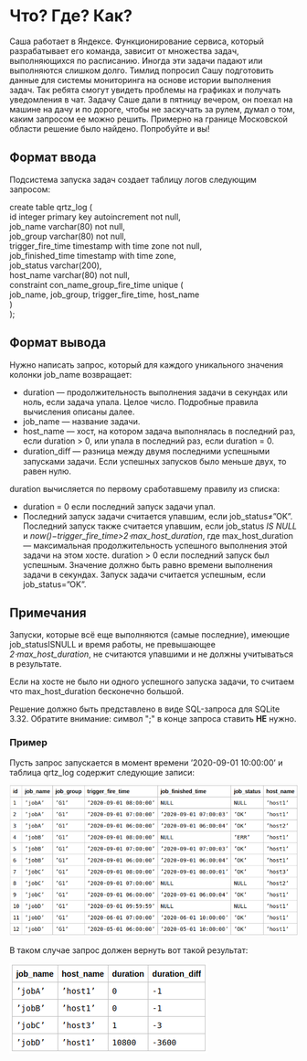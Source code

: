 # Что? Где? Как?

Саша работает в Яндексе. Функционирование сервиса, который разрабатывает его команда, зависит от множества задач,
выполняющихся по расписанию. Иногда эти задачи падают или выполняются слишком долго. Тимлид попросил Сашу подготовить
данные для системы мониторинга на основе истории выполнения задач. Так ребята смогут увидеть проблемы на графиках
и получать уведомления в чат. Задачу Саше дали в пятницу вечером, он поехал на машине на дачу и по дороге, чтобы не
заскучать за рулем, думал о том, каким запросом ее можно решить. 
Примерно на границе Московской области решение было найдено. Попробуйте и вы!

## Формат ввода

Подсистема запуска задач создает таблицу логов следующим запросом:

create table qrtz_log (  
id integer primary key autoincrement not null,  
job_name varchar(80) not null,  
job_group varchar(80) not null,  
trigger_fire_time timestamp with time zone not null,  
job_finished_time timestamp with time zone,  
job_status varchar(200),  
host_name varchar(80) not null,  
constraint con_name_group_fire_time unique (  
job_name, job_group, trigger_fire_time, host_name  
)  
);

## Формат вывода
Нужно написать запрос, который для каждого уникального значения колонки job_name возвращает:

* duration — продолжительность выполнения задачи в секундах или ноль, если задача упала. Целое число. Подробные правила вычисления описаны далее.
* job_name — название задачи.
* host_name — хост, на котором задача выполнялась в последний раз, если duration > 0, или упала в последний раз, если 
duration = 0.
* duration_diﬀ — разница между двумя последними успешными запусками задачи. Если успешных запусков было меньше двух, 
то равен нулю.

duration вычисляется по первому сработавшему правилу из списка:

* duration = 0 если последний запуск задачи упал.
* Последний запуск задачи считается упавшим, если job_status≠”OK”. Последний запуск также считается упавшим, 
если job_status *IS NULL* и *now()−trigger_fire_time>2⋅max_host_duration*, где max_host_duration — максимальная 
продолжительность успешного выполнения этой задачи на этом хосте. duration > 0 если последний запуск был успешным. 
Значение должно быть равно времени выполнения задачи в секундах. Запуск задачи считается успешным, если job_status=”OK”.

## Примечания

Запуски, которые всё еще выполняются (самые последние), имеющие job_statusISNULL и время работы, не превышающее
*2⋅max_host_duration*, не считаются упавшими и не должны учитываться в результате.

Если на хосте не было ни одного успешного запуска задачи, то считаем что max_host_duration бесконечно большой.

Решение должно быть представлено в виде SQL-запроса для SQLite 3.32. 
Обратите внимание: символ ";" в конце запроса ставить **НЕ** нужно. 

### Пример

Пусть запрос запускается в момент времени ’2020-09-01 10:00:00’ и таблица qrtz_log содержит следующие записи: 

![img.png](img.png)

В таком случае запрос должен вернуть вот такой результат: 

![img_1.png](img_1.png)
